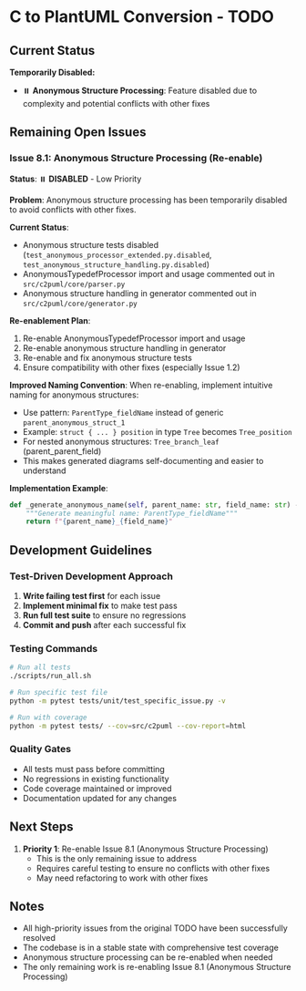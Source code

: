 # C to PlantUML Conversion - TODO

## Current Status

**Temporarily Disabled:**
- ⏸️ **Anonymous Structure Processing**: Feature disabled due to complexity and potential conflicts with other fixes

## Remaining Open Issues

### Issue 8.1: Anonymous Structure Processing (Re-enable)
**Status**: ⏸️ **DISABLED** - Low Priority

**Problem**: Anonymous structure processing has been temporarily disabled to avoid conflicts with other fixes.

**Current Status**:
- Anonymous structure tests disabled (`test_anonymous_processor_extended.py.disabled`, `test_anonymous_structure_handling.py.disabled`)
- AnonymousTypedefProcessor import and usage commented out in `src/c2puml/core/parser.py`
- Anonymous structure handling in generator commented out in `src/c2puml/core/generator.py`

**Re-enablement Plan**:
1. Re-enable AnonymousTypedefProcessor import and usage
2. Re-enable anonymous structure handling in generator
3. Re-enable and fix anonymous structure tests
4. Ensure compatibility with other fixes (especially Issue 1.2)

**Improved Naming Convention**:
When re-enabling, implement intuitive naming for anonymous structures:
- Use pattern: `ParentType_fieldName` instead of generic `parent_anonymous_struct_1`
- Example: `struct { ... } position` in type `Tree` becomes `Tree_position`
- For nested anonymous structures: `Tree_branch_leaf` (parent_parent_field)
- This makes generated diagrams self-documenting and easier to understand

**Implementation Example**:
```python
def _generate_anonymous_name(self, parent_name: str, field_name: str) -> str:
    """Generate meaningful name: ParentType_fieldName"""
    return f"{parent_name}_{field_name}"
```

## Development Guidelines

### Test-Driven Development Approach
1. **Write failing test first** for each issue
2. **Implement minimal fix** to make test pass
3. **Run full test suite** to ensure no regressions
4. **Commit and push** after each successful fix

### Testing Commands
```bash
# Run all tests
./scripts/run_all.sh

# Run specific test file
python -m pytest tests/unit/test_specific_issue.py -v

# Run with coverage
python -m pytest tests/ --cov=src/c2puml --cov-report=html
```

### Quality Gates
- All tests must pass before committing
- No regressions in existing functionality
- Code coverage maintained or improved
- Documentation updated for any changes

## Next Steps

1. **Priority 1**: Re-enable Issue 8.1 (Anonymous Structure Processing)
   - This is the only remaining issue to address
   - Requires careful testing to ensure no conflicts with other fixes
   - May need refactoring to work with other fixes

## Notes

- All high-priority issues from the original TODO have been successfully resolved
- The codebase is in a stable state with comprehensive test coverage
- Anonymous structure processing can be re-enabled when needed
- The only remaining work is re-enabling Issue 8.1 (Anonymous Structure Processing)
